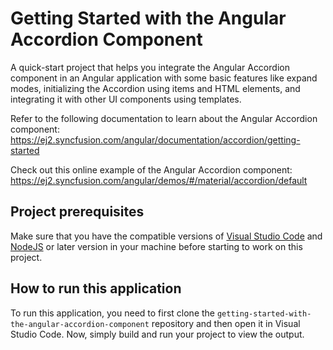 # Getting Started with the Angular Accordion Component

A quick-start project that helps you integrate the Angular Accordion component in an Angular application with some basic features like expand modes, initializing the Accordion using items and HTML elements, and integrating it with other UI components using templates.   
 
Refer to the following documentation to learn about the Angular Accordion component: 
https://ej2.syncfusion.com/angular/documentation/accordion/getting-started   

Check out this online example of the Angular Accordion component:
https://ej2.syncfusion.com/angular/demos/#/material/accordion/default 

## Project prerequisites
Make sure that you have the compatible versions of [Visual Studio Code](https://code.visualstudio.com/download ) and [NodeJS](https://nodejs.org/en/download) or later version in your machine before starting to work on this project.

## How to run this application
To run this application, you need to first clone the `getting-started-with-the-angular-accordion-component` repository and then open it in Visual Studio Code. Now, simply build and run your project to view the output.